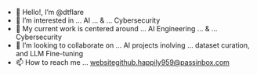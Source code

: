 - 👋 Hello!, I’m @dtflare
- 👀 I’m interested in ... AI ... & ... Cybersecurity
- 🌱 My current work is centered around ... AI Engineering ... & ... Cybersecurity
- 💞️ I’m looking to collaborate on ... AI projects inolving ... dataset curation, and LLM Fine-tuning
- 📫 How to reach me ... websitegithub.happily959@passinbox.com

<!---
dtflare/dtflare is a ✨ special ✨ repository because its `README.md` (this file) appears on your GitHub profile.
You can click the Preview link to take a look at your changes.
--->
